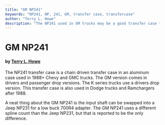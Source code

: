 ```yaml
---
title: "GM NP241"
keywords: "NP241, NP, 241, GM, transfer case, transfercase"
author: "Terry L. Howe"
description: "The NP241 used in GM trucks may be a good transfer case to swap into your Jeep vehicle.  Parts from it also might be useful on a Jeep NP231."
---
```


# GM NP241

#### by [Terry L. Howe](mailto:txh3202@worldnet.att.net)

The NP241 transfer case is a chain driven transfer case in an
aluminum case used in 1988+ Chevy and GMC trucks.  The GM version
comes in drivers and passenger drop versions.  The K series trucks
use a drivers drop version.  This transfer case is also used in
Dodge trucks and Ramchargers after 1988.

A neat thing about the GM NP241 is the input shaft can be swapped
into a Jeep NP231 for a low buck 700R4 adapter.  The GM NP241 uses
a different spline count than the Jeep NP231, but that is reported
to be the only difference.